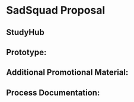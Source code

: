 # SadSquad Proposal
## StudyHub


## Prototype: 

## Additional Promotional Material: 

## Process Documentation: 




